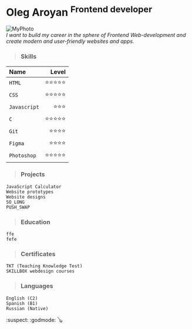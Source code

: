 # Oleg Aroyan <sup>Frontend developer</sup>
![MyPhoto](https://i.ibb.co/5Fm1tFL/oleg.jpg) \
*I want to build my career in the sphere of Frontend Web-development and create modern and user-friendly websites and apps.*
<!-- This content will not appear in the rendered Markdown -->
> ### Skills
|Name|Level|
|:---|---:|
|`HTML` | :star::star::star::star::star:|
|`CSS`  | :star::star::star::star::star:|
|`Javascript`| :star::star::star:|
|`C` | :star::star::star::star::star:|
|`Git` | :star::star::star::star:|
|`Figma` | :star::star::star::star:|
|`Photoshop` | :star::star::star::star::star:|

> ### Projects
```
JavaScript Calculator
Website prototypes
Website designs
SO_LONG
PUSH_SWAP
```
> ### Education
```
ffe
fefe
```
> ### Certificates
```
TKT (Teaching Knowledge Test)
SKILLBOX webdesign courses
```
> ### Languages
```
English (C2)
Spanish (B1)
Russian (Native)
```
:suspect:
:godmode:
:banjo:
